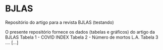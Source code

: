 # BJLAS
Repositório do artigo para a revista BJLAS (testando)

O presente repositório fornece os dados (tabelas e gráficos) do artigo da BJLAS
Tabela 1 - COVID INDEX
Tabela 2 - Número de mortos L.A.
Tabela 3 ....
[...]
